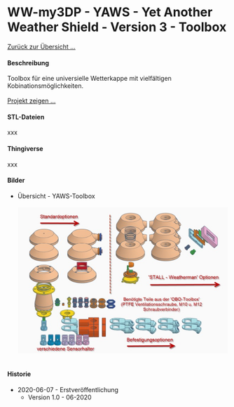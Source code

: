 # WW-my3DP - YAWS - Yet Another Weather Shield - Version 3 - Toolbox

[Zurück zur Übersicht ...](../README.md)

#### Beschreibung
Toolbox für eine universielle Wetterkappe mit vielfältigen Kobinationsmöglichkeiten.
<br><br>
[Projekt zeigen ...](https://github.com/wolwin/WW-mySHP/blob/master/SHP_YAWS/README.md)

#### STL-Dateien
xxx

#### Thingiverse
xxx

#### Bilder
- Übersicht - YAWS-Toolbox
<br><br>
![WW-my3DP - YAWS](./img/3DP_YAWS_Overview_01.jpg "YAWS - Überblick")
<br><br>

#### Historie
- 2020-06-07 - Erstveröffentlichung
  - Version 1.0 - 06-2020
